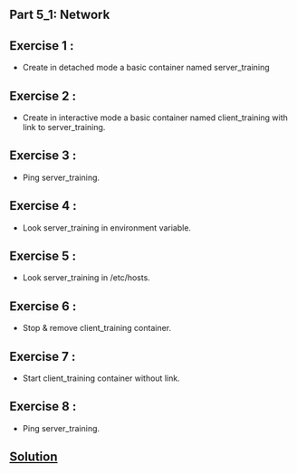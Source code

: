 ## Part 5_1: Network
## Exercise 1 : 
* Create in detached mode a basic container named server_training

## Exercise 2 : 
* Create in interactive mode a basic container named client_training with link to server_training.

## Exercise 3 : 
* Ping server_training.

## Exercise 4 : 
* Look server_training in environment variable.

## Exercise 5 : 
* Look server_training in /etc/hosts.

## Exercise 6 : 
* Stop & remove client_training container.

## Exercise 7 : 
* Start client_training container without link.

## Exercise 8 : 
* Ping server_training.
 
## [Solution](solution)
